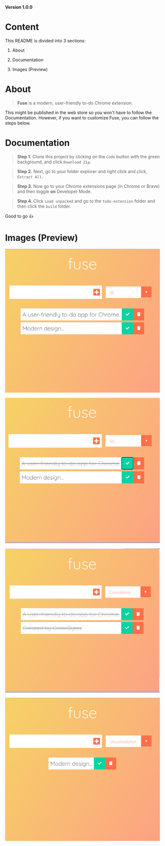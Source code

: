 **Version 1.0.0**

# Content
This README is divided into 3 sections:

1. About

2. Documentation

3. Images (Preview)

# About
> **Fuse** is a modern, user-friendly to-do Chrome extension.

This might be published in the web store so you won't have to follow the Documentation. However, if you want to customize Fuse, you can follow the steps below.

# Documentation

> **Step 1.** Clone this project by clicking on the `Code` button with the green background, and click `Download Zip`.

> **Step 2.** Next, go to your folder explorer and right click and click, `Extract All`.

> **Step 3.** Now go to your Chrome extensions page (in Chrome or Brave) and then toggle **on** Developer Mode.

> **Step 4.** Click `Load unpacked` and go to the `todo-extension` folder and then click the `build` folder.

Good to go 👍


# Images (Preview)

![All](images/img1.PNG)

![Complete](images/img2.PNG)

![Completed](images/img3.PNG)

![Uncompleted](images/img4.PNG)

